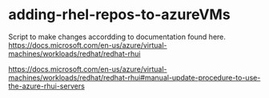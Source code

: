 # adding-rhel-repos-to-azureVMs
Script to make changes accordding to documentation found here.
https://docs.microsoft.com/en-us/azure/virtual-machines/workloads/redhat/redhat-rhui

https://docs.microsoft.com/en-us/azure/virtual-machines/workloads/redhat/redhat-rhui#manual-update-procedure-to-use-the-azure-rhui-servers
